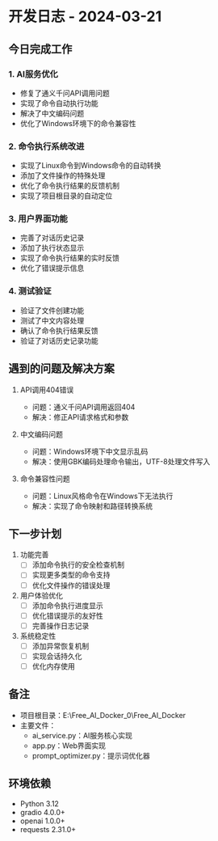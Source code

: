 # 开发日志 - 2024-03-21

## 今日完成工作

### 1. AI服务优化
- 修复了通义千问API调用问题
- 实现了命令自动执行功能
- 解决了中文编码问题
- 优化了Windows环境下的命令兼容性

### 2. 命令执行系统改进
- 实现了Linux命令到Windows命令的自动转换
- 添加了文件操作的特殊处理
- 优化了命令执行结果的反馈机制
- 实现了项目根目录的自动定位

### 3. 用户界面功能
- 完善了对话历史记录
- 添加了执行状态显示
- 实现了命令执行结果的实时反馈
- 优化了错误提示信息

### 4. 测试验证
- 验证了文件创建功能
- 测试了中文内容处理
- 确认了命令执行结果反馈
- 验证了对话历史记录功能

## 遇到的问题及解决方案

1. API调用404错误
   - 问题：通义千问API调用返回404
   - 解决：修正API请求格式和参数

2. 中文编码问题
   - 问题：Windows环境下中文显示乱码
   - 解决：使用GBK编码处理命令输出，UTF-8处理文件写入

3. 命令兼容性问题
   - 问题：Linux风格命令在Windows下无法执行
   - 解决：实现了命令映射和路径转换系统

## 下一步计划

1. 功能完善
   - [ ] 添加命令执行的安全检查机制
   - [ ] 实现更多类型的命令支持
   - [ ] 优化文件操作的错误处理

2. 用户体验优化
   - [ ] 添加命令执行进度显示
   - [ ] 优化错误提示的友好性
   - [ ] 完善操作日志记录

3. 系统稳定性
   - [ ] 添加异常恢复机制
   - [ ] 实现会话持久化
   - [ ] 优化内存使用

## 备注
- 项目根目录：E:\Free_AI_Docker_0\Free_AI_Docker
- 主要文件：
  - ai_service.py：AI服务核心实现
  - app.py：Web界面实现
  - prompt_optimizer.py：提示词优化器

## 环境依赖
- Python 3.12
- gradio 4.0.0+
- openai 1.0.0+
- requests 2.31.0+ 